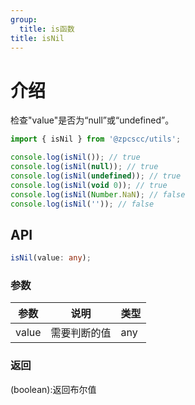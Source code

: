 ```yaml
---
group:
  title: is函数
title: isNil
---
```


# 介绍

检查"value"是否为“null”或“undefined”。

```js
import { isNil } from '@zpcscc/utils';

console.log(isNil()); // true
console.log(isNil(null)); // true
console.log(isNil(undefined)); // true
console.log(isNil(void 0)); // true
console.log(isNil(Number.NaN); // false
console.log(isNil('')); // false
```

## API

```typescript
isNil(value: any);
```

### 参数

| 参数  | 说明         | 类型 |
| ----- | ------------ | ---- |
| value | 需要判断的值 | any  |

### 返回

(boolean):返回布尔值
